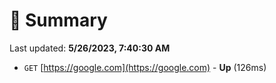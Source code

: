 # 📖 Summary
Last updated: **5/26/2023, 7:40:30 AM**

- `GET` [https://google.com](https://google.com) - **Up** (126ms)
